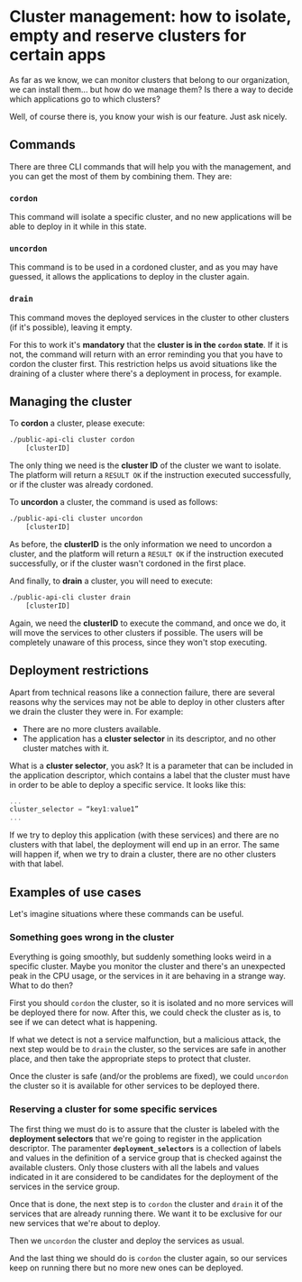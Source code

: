 # Cluster management: how to isolate, empty and reserve clusters for certain apps

As far as we know, we can monitor clusters that belong to our organization, we can install them... but how do we manage them? Is there a way to decide which applications go to which clusters?

Well, of course there is, you know your wish is our feature. Just ask nicely.

## Commands

There are three CLI commands that will help you with the management, and you can get the most of them by combining them. They are:

### `cordon`

This command will isolate a specific cluster, and no new applications will be able to deploy in it while in this state. 

### `uncordon`

This command is to be used in a cordoned cluster, and as you may have guessed, it allows the applications to deploy in the cluster again.

### `drain`

This command moves the deployed services in the cluster to other clusters \(if it's possible\), leaving it empty.

For this to work it's **mandatory** that the **cluster is in the `cordon` state**. If it is not, the command will return with an error reminding you that you have to cordon the cluster first. This restriction helps us avoid situations like the draining of a cluster where there's a deployment in process, for example.

## Managing the cluster

To **cordon** a cluster, please execute:

```bash
./public-api-cli cluster cordon 
    [clusterID]
```

The only thing we need is the **cluster ID** of the cluster we want to isolate. The platform will return a `RESULT OK` if the instruction executed successfully, or if the cluster was already cordoned.

To **uncordon** a cluster, the command is used as follows:

```bash
./public-api-cli cluster uncordon 
    [clusterID]
```

As before, the **clusterID** is the only information we need to uncordon a cluster, and the platform will return a `RESULT OK` if the instruction executed successfully, or if the cluster wasn't cordoned in the first place.

And finally, to **drain** a cluster, you will need to execute:

```bash
./public-api-cli cluster drain 
    [clusterID]
```

Again, we need the **clusterID** to execute the command, and once we do, it will move the services to other clusters if possible. The users will be completely unaware of this process, since they won't stop executing.

## Deployment restrictions

Apart from technical reasons like a connection failure, there are several reasons why the services may not be able to deploy in other clusters after we drain the cluster they were in. For example:

* There are no more clusters available.
* The application has a **cluster selector** in its descriptor, and no other cluster matches with it.

What is a **cluster selector**, you ask? It is a parameter that can be included in the application descriptor, which contains a label that the cluster must have in order to be able to deploy a specific service. It looks like this:

```javascript
...
cluster_selector = “key1:value1”
...
```

If we try to deploy this application \(with these services\) and there are no clusters with that label, the deployment will end up in an error. The same will happen if, when we try to drain a cluster, there are no other clusters with that label.

## Examples of use cases

Let's imagine situations where these commands can be useful.

### Something goes wrong in the cluster

Everything is going smoothly, but suddenly something looks weird in a specific cluster. Maybe you monitor the cluster and there's an unexpected peak in the CPU usage, or the services in it are behaving in a strange way. What to do then?

First you should `cordon` the cluster, so it is isolated and no more services will be deployed there for now. After this, we could check the cluster as is, to see if we can detect what is happening.

If what we detect is not a service malfunction, but a malicious attack, the next step would be to `drain` the cluster, so the services are safe in another place, and then take the appropriate steps to protect that cluster.

Once the cluster is safe \(and/or the problems are fixed\), we could `uncordon` the cluster so it is available for other services to be deployed there.

### Reserving a cluster for some specific services

The first thing we must do is to assure that the cluster is labeled with the **deployment selectors** that we're going to register in the application descriptor. The paramenter **`deployment_selectors`** is a collection of labels and values in the definition of a service group that is checked against the available clusters. Only those clusters with all the labels and values indicated in it are considered to be candidates for the deployment of the services in the service group.

Once that is done, the next step is to `cordon` the cluster and `drain` it of the services that are already running there. We want it to be exclusive for our new services that we're about to deploy.

Then we `uncordon` the cluster and deploy the services as usual.

And the last thing we should do is `cordon` the cluster again, so our services keep on running there but no more new ones can be deployed.

